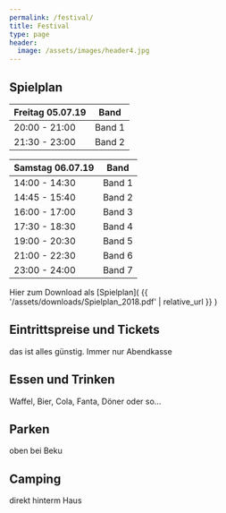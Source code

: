 ```yaml
---
permalink: /festival/
title: Festival
type: page
header:
  image: /assets/images/header4.jpg
---
```


<!-- ![Logo]({{site.url}}{{site.baseurl}}/assets/images/logo_vermuku.png) -->

## Spielplan

| Freitag 05.07.19 | Band |
|-------|--------|
| 20:00 - 21:00 | Band 1 |
| 21:30 - 23:00 | Band 2 |

| Samstag 06.07.19 | Band |
|-------|--------|
| 14:00 - 14:30 | Band 1 |
| 14:45 - 15:40 | Band 2 |
| 16:00 - 17:00 | Band 3 |
| 17:30 - 18:30 | Band 4 |
| 19:00 - 20:30 | Band 5 |
| 21:00 - 22:30 | Band 6 |
| 23:00 - 24:00 | Band 7 |

Hier zum Download als [Spielplan]( {{ '/assets/downloads/Spielplan_2018.pdf' | relative_url }} )

## Eintrittspreise und Tickets

das ist alles günstig.
Immer nur Abendkasse

## Essen und Trinken

Waffel, Bier, Cola, Fanta, Döner oder so...

## Parken

oben bei Beku

## Camping

direkt hinterm Haus
